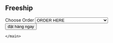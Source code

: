 <html lang="en">
<head>
    <meta charset="UTF-8">
    <meta http-equiv="X-UA-Compatible" content="IE=edge">
    <meta name="viewport" content="width=device-width, initial-scale=1.0">
    <title>banhmi</title>
    <link rel="stylesheet" href="a.css">
</head>
<body>
    <nav class="navbar">
        <h1 class="nav-brand">Freeship</h1>
    </nav>   
    <main class="container">
        <form action="https://www.messenger.com/t/10">
            <label>Choose Order</label>
            <select id="banhmi">
                <optgroup label="order">
                    <option value="order">ORDER HERE</option>
                </optgroup>
                <optgroup label="bánh mì">
                    <option value="bánh mì">bánh mì thịt chả lại tâm trí tôi đây </option>
                    <option value="bánh mì">bánh mì trứng khủng long</option>
                  </optgroup>
                  <optgroup label="gà rán">
                    <option value="gà ráns">gà mẹ làm</option>
                    <option value="gà ráni">làm KẺ PHẢN BỘI</option>
                  </optgroup>  
            </select> 
            <br>        
            <input type="submit" value="đặt hàng ngay">           
        </form>
       
    </main>
</body>
</html>
